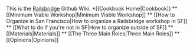 This is the [Railsbridge](http://railsbridge.org) Github Wiki.
*[[Cookbook Home|Cookbook]]
 ** [[Minimum Viable Workshop|Minimum Viable Workshop]]
 ** [[How to Organize in San Francisco|How to organize a Railsbridge workshop in SF]]
 ** [[What to do if you're not in SF|How to organize outside of SF]] 
 ** [[Materials|Materials]]
 ** [[The Three Main Roles|Three Main Roles]]
 ** [[Opinions|Opinions]]